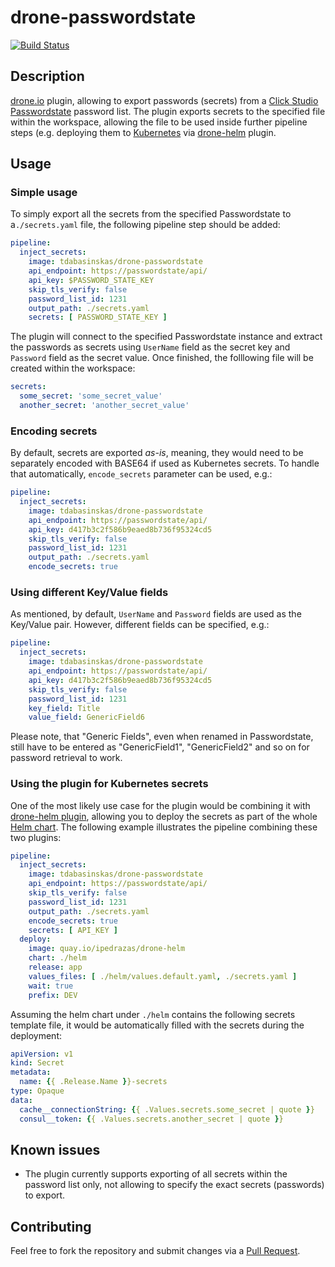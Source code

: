 # drone-passwordstate

[![Build Status](https://travis-ci.org/TDabasinskas/drone-passwordstate.svg?branch=master)](https://travis-ci.org/TDabasinskas/drone-passwordstate)

## Description

[drone.io](https://drone.io/) plugin, allowing to export passwords (secrets) from a [Click Studio Passwordstate](https://www.clickstudios.com.au/) password list. The plugin exports secrets to the specified file within the workspace, allowing the file to be used inside further pipeline steps (e.g. deploying them to [Kubernetes](https://kubernetes.io/) via [drone-helm](https://github.com/ipedrazas/drone-helm) plugin.

## Usage

### Simple usage

To simply export all the secrets from the specified Passwordstate to a`./secrets.yaml` file, the following pipeline step should be added:

```yaml
pipeline:
  inject_secrets:
    image: tdabasinskas/drone-passwordstate
    api_endpoint: https://passwordstate/api/
    api_key: $PASSWORD_STATE_KEY
    skip_tls_verify: false
    password_list_id: 1231
    output_path: ./secrets.yaml
    secrets: [ PASSWORD_STATE_KEY ]
```

The plugin will connect to the specified Passwordstate instance and extract the passwords as secrets using `UserName` field as the secret key and `Password` field as the secret value. Once finished, the folllowing file will be created within the workspace:

```yaml
secrets:
  some_secret: 'some_secret_value'
  another_secret: 'another_secret_value'
```

### Encoding secrets

By default, secrets are exported *as-is*, meaning, they would need to be separately encoded with BASE64 if used as Kubernetes secrets. To handle that automatically, `encode_secrets` parameter can be used, e.g.:

```yaml
pipeline:
  inject_secrets:
    image: tdabasinskas/drone-passwordstate
    api_endpoint: https://passwordstate/api/
    api_key: d417b3c2f586b9eaed8b736f95324cd5
    skip_tls_verify: false
    password_list_id: 1231
    output_path: ./secrets.yaml
    encode_secrets: true
```

### Using different Key/Value fields

As mentioned, by default, `UserName` and `Password` fields are used as the Key/Value pair. However, different fields can be specified, e.g.:

```yaml
pipeline:
  inject_secrets:
    image: tdabasinskas/drone-passwordstate
    api_endpoint: https://passwordstate/api/
    api_key: d417b3c2f586b9eaed8b736f95324cd5
    skip_tls_verify: false
    password_list_id: 1231
    key_field: Title
    value_field: GenericField6
```

Please note, that "Generic Fields", even when renamed in Passwordstate, still have to be entered as "GenericField1", "GenericField2" and so on for password retrieval to work.

### Using the plugin for Kubernetes secrets

One of the most likely use case for the plugin would be combining it with [drone-helm plugin](https://github.com/ipedrazas/drone-helm), allowing you to deploy the secrets as part of the whole [Helm chart](https://github.com/kubernetes/helm). The following example illustrates the pipeline combining these two plugins:

```yaml
pipeline:
  inject_secrets:
    image: tdabasinskas/drone-passwordstate
    api_endpoint: https://passwordstate/api/
    skip_tls_verify: false
    password_list_id: 1231
    output_path: ./secrets.yaml
    encode_secrets: true
    secrets: [ API_KEY ]
  deploy:
    image: quay.io/ipedrazas/drone-helm
    chart: ./helm
    release: app
    values_files: [ ./helm/values.default.yaml, ./secrets.yaml ]
    wait: true
    prefix: DEV
```

Assuming the helm chart under `./helm` contains the following secrets template file, it would be automatically filled with the secrets during the deployment:

```yaml
apiVersion: v1
kind: Secret
metadata:
  name: {{ .Release.Name }}-secrets
type: Opaque
data:
  cache__connectionString: {{ .Values.secrets.some_secret | quote }}
  consul__token: {{ .Values.secrets.another_secret | quote }}
```

## Known issues

- The plugin currently supports exporting of all secrets within the password list only, not allowing to specify the exact secrets (passwords) to export.

## Contributing

Feel free to fork the repository and submit changes via a [Pull Request](https://github.com/TDabasinskas/drone-passwordstate/compare).
